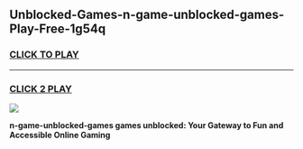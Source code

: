 
## Unblocked-Games-n-game-unblocked-games-Play-Free-1g54q
<h3>
<a href="https://premium76.site?title=n-game-unblocked-games&ref=23A">CLICK TO PLAY</a></h3>
<hr>

<h3>
<a href="https://premium76.site?title=n-game-unblocked-games&ref=23A">CLICK 2 PLAY</a>
  
</h3>

<a href="https://premium76.site?title=n-game-unblocked-games&ref=23A"><img src="https://clearcache.store/games.png"></a>


**n-game-unblocked-games games unblocked: Your Gateway to Fun and Accessible Online Gaming**

